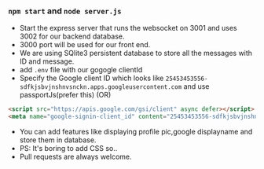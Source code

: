 ### `npm start` and `node server.js`


+ Start the express server that runs the websocket on 3001 and uses 3002 for our backend database.
+ 3000 port will be used for our front end.
+ We are using SQlite3 persistent database to store all the messages with ID and message.
+ add `.env` file with our gogogle clientId
+ Specify the Google client ID which looks like `25453453556-sdfkjsbvjnshnvsnckn.apps.googleusercontent.com` and use passportJs(prefer this) (OR)
```html
<script src="https://apis.google.com/gsi/client" async defer></script>
<meta name="google-signin-client_id" content="25453453556-sdfkjsbvjnshnvsnckn.apps.googleusercontent.com">
```
+ You can add features like displaying profile pic,google displayname and store them in database.
+ PS: It's boring to add CSS so..
+ Pull requests are always welcome.

